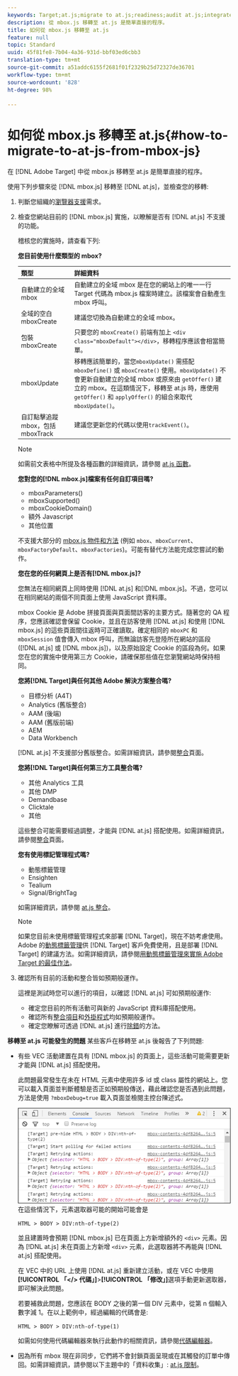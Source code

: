 ```yaml
---
keywords: Target;at.js;migrate to at.js;readiness;audit at.js;integrate at.js
description: 從 mbox.js 移轉至 at.js 是簡單直接的程序。
title: 如何從 mbox.js 移轉至 at.js
feature: null
topic: Standard
uuid: 45f81fe8-7b04-4a36-931d-bbf03ed6cbb3
translation-type: tm+mt
source-git-commit: a51addc6155f2681f01f2329b25d72327de36701
workflow-type: tm+mt
source-wordcount: '828'
ht-degree: 98%

---
```



# 如何從 mbox.js 移轉至 at.js{#how-to-migrate-to-at-js-from-mbox-js}

在 [!DNL Adobe Target] 中從 mbox.js 移轉至 at.js 是簡單直接的程序。

使用下列步驟來從 [!DNL mbox.js] 移轉至 [!DNL at.js]，並檢查您的移轉:

1. 判斷您組織的[瀏覽器支援](../../../../c-implementing-target/c-considerations-before-you-implement-target/supported-browsers.md#reference_01B4BF99E7D545A7998773202A2F6100)需求。
1. 檢查您網站目前的 [!DNL mbox.js] 實施，以瞭解是否有 [!DNL at.js] 不支援的功能。

   稽核您的實施時，請查看下列:

   **您目前使用什麼類型的 mbox?**

   | 類型 | 詳細資料 |
   |--- |--- |
   | 自動建立的全域 mbox | 自動建立的全域 mbox 是在您的網站上的唯一一行 Target 代碼為 mbox.js 檔案時建立。該檔案會自動產生 mbox 呼叫。 |
   | 全域的空白 mboxCreate | 建議您切換為自動建立的全域 mbox。 |
   | 包裝 mboxCreate | 只要您的 `mboxCreate()` 前端有加上 `<div class="mboxDefault"></div>`，移轉程序應該會相當簡單。 |
   | mboxUpdate | 移轉應該簡單的，當您`mboxUpdate()` 需搭配 `mboxDefine()` 或 `mboxCreate()` 使用。`mboxUpdate()` 不會更新自動建立的全域 mbox 或原來由 `getOffer()` 建立的 mbox。在這類情況下，移轉至 at.js 時，應使用 `getOffer()` 和 `applyOffer()` 的組合來取代 `mboxUpdate()`。 |
   | 自訂點擊追蹤 mbox，包括 mboxTrack | 建議您更新您的代碼以使用`trackEvent()`。 |

   >[!NOTE]
   >
   >如需前文表格中所提及各種函數的詳細資訊，請參閱 [at.js 函數](/help/c-implementing-target/c-implementing-target-for-client-side-web/cmp-atjs-functions.md)。

   **您對您的[!DNL mbox.js]檔案有任何自訂項目嗎?**

   * mboxParameters()
   * mboxSupported()
   * mboxCookieDomain()
   * 額外 Javascript
   * 其他位置

   不支援大部分的 [mbox.js 物件和方法](../../../../c-target/c-visitor-profile/variables-profiles-parameters-methods.md#section_8C78059D15D9452F95636A5640188537) (例如 `mbox`、`mboxCurrent`、`mboxFactoryDefault`、`mboxFactories`)。可能有替代方法能完成您嘗試的動作。

   **您在您的任何網頁上是否有[!DNL mbox.js]?**

   您無法在相同網頁上同時使用 [!DNL at.js] 和[!DNL mbox.js]。不過，您可以在相同網站的兩個不同頁面上使用 JavaScript 資料庫。

   mbox Cookie 是 Adobe 拼接頁面與頁面間訪客的主要方式。隨著您的 QA 程序，您應該確認會保留 Cookie，並且在訪客使用 [!DNL at.js] 和使用 [!DNL mbox.js] 的這些頁面間往返時可正確讀取。確定相同的 `mboxPC` 和 `mboxSession` 值會傳入 mbox 呼叫，而無論訪客先登陸所在網站的區段 ([!DNL at.js] 或 [!DNL mbox.js])，以及原始設定 Cookie 的區段為何。如果您在您的實施中使用第三方 Cookie，請確保那些值在您瀏覽網站時保持相同。

   **您將[!DNL Target]與任何其他 Adobe 解決方案整合嗎?**

   * 目標分析 (A4T)
   * Analytics (舊版整合)
   * AAM (後端)
   * AAM (舊版前端)
   * AEM
   * Data Workbench

   [!DNL at.js] 不支援部分舊版整合。如需詳細資訊，請參閱[整合](../../../../c-implementing-target/c-implementing-target-for-client-side-web/c-how-atjs-works/target-atjs-integrations.md#concept_C100BC4F073C4B57A608B309D0157B39)頁面。

   **您將[!DNL Target]與任何第三方工具整合嗎?**

   * 其他 Analytics 工具
   * 其他 DMP
   * Demandbase
   * Clicktale
   * 其他

   這些整合可能需要經過調整，才能與 [!DNL at.js] 搭配使用。如需詳細資訊，請參閱[整合](../../../../c-implementing-target/c-implementing-target-for-client-side-web/c-how-atjs-works/target-atjs-integrations.md#concept_C100BC4F073C4B57A608B309D0157B39)頁面。

   **您有使用標記管理程式嗎?**

   * 動態標籤管理
   * Ensighten
   * Tealium
   * Signal/BrightTag

   如需詳細資訊，請參閱 [at.js 整合](../../../../c-implementing-target/c-implementing-target-for-client-side-web/c-how-atjs-works/target-atjs-integrations.md#concept_C100BC4F073C4B57A608B309D0157B39)。

   >[!NOTE]
   >
   >如果您目前未使用標籤管理程式來部署 [!DNL Target]，現在不妨考慮使用。Adobe 的[動態標籤管理](https://dtm.adobe.com)供 [!DNL Target] 客戶免費使用，且是部署 [!DNL Target] 的建議方法。如需詳細資訊，請參閱[用動態標籤管理來實施 Adobe Target 的最佳作法](https://docs.adobe.com/content/help/en/dtm/implementing/overview.html)。

1. 確認所有目前的活動和整合皆如預期般運作。

   這裡是測試時您可以進行的項目，以確認 [!DNL at.js] 可如預期般運作:

   * 確定您目前的所有活動可與新的 JavaScript 資料庫搭配使用。
   * 確認所有[整合項目](../../../../c-implementing-target/c-implementing-target-for-client-side-web/c-how-atjs-works/target-atjs-integrations.md#concept_C100BC4F073C4B57A608B309D0157B39)和[外掛程式](../../../../c-implementing-target/c-implementing-target-for-client-side-web/t-mbox-download/c-target-atjs-implementation/target-atjs-plugins.md#concept_F5D4C0A4DACF41409CC42FDD93B13FAF)均如預期般運作。
   * 確定您瞭解可透過 [!DNL at.js] 進行[除錯](../../../../c-implementing-target/c-implementing-target-for-client-side-web/c-target-debugging-atjs/target-debugging-atjs.md#concept_CAE591DA8C404C22917584ECD4F7494F)的方法。

**移轉至 at.js 可能發生的問題** 某些客戶在移轉至 at.js 後報告了下列問題:

* 有些 VEC 活動建置在具有 [!DNL mbox.js] 的頁面上，這些活動可能需要更新才能與 [!DNL at.js] 搭配使用。

   此問題最常發生在未在 HTML 元素中使用許多 id 或 class 屬性的網站上。您可以載入頁面並判斷體驗是否正如預期般傳送，藉此確認您是否遇到此問題，方法是使用 `?mboxDebug=true` 載入頁面並檢閱主控台陳述式。

   ![](assets/mboxdebug.png)
在這些情況下，元素選取器可能的開始可能會是

   ```
   HTML > BODY > DIV:nth-of-type(2)
   ```

   並且建置時會預期 [!DNL mbox.js] 已在頁面上方新增額外的 `<div>` 元素。因為 [!DNL at.js] 未在頁面上方新增 `<div>` 元素，此選取器將不再能與 [!DNL at.js] 搭配使用。

   在 VEC 中的 URL 上使用 [!DNL at.js] 重新建立活動，或在 VEC 中使用&#x200B;**[!UICONTROL 「&lt;/> 代碼」]**>**[!UICONTROL 「修改」]**&#x200B;選項手動更新選取器，即可解決此問題。

   若要補救此問題，您應該在 BODY 之後的第一個 DIV 元素中，從第 n 個輸入數字減 1。在以上範例中，經過編輯的代碼會是:

   ```
   HTML > BODY > DIV:nth-of-type(1)
   ```

   如需如何使用代碼編輯器來執行此動作的相關資訊，請參閱[代碼編輯器](../../../../c-experiences/c-visual-experience-composer/c-vec-code-editor/vec-code-editor.md#concept_B3A6E9EE3A60406DB640E205EA1745B5)。

* 因為所有 mbox 現在非同步，它們將不會封鎖頁面呈現或在其觸發的訂單中傳回。如需詳細資訊，請參閱以下主題中的「資料收集」: [at.js 限制](../../../../c-implementing-target/c-implementing-target-for-client-side-web/t-mbox-download/c-target-atjs-implementation/target-atjs-limitations.md#concept_FA99E4D6EC274552BF45E01AFB76CCAE)。
